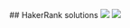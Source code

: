 <p align="center">
## HakerRank solutions  
<img src="https://img.shields.io/github/commit-activity/w/bartoszclapinski/ChallengesSolutions?color=green&style=for-the-badge">
<img src="https://img.shields.io/badge/Problems%20Solved-18-blueviolet?style=for-the-badge">
</p>
